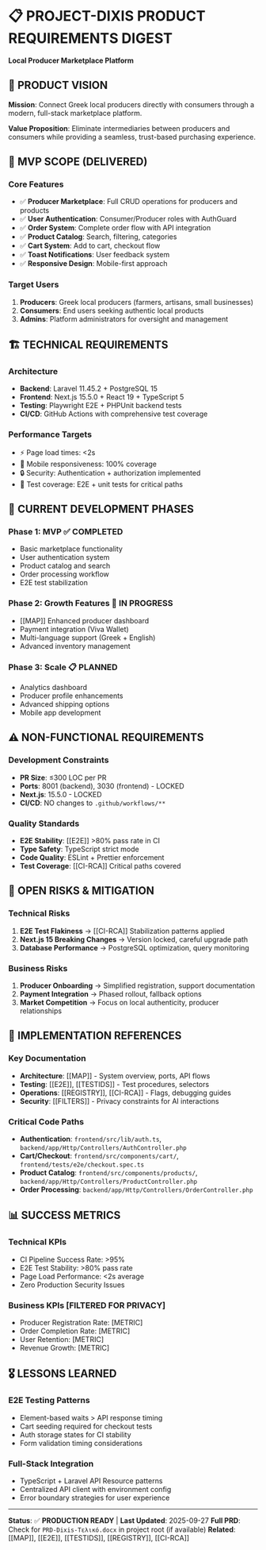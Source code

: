 # 📋 PROJECT-DIXIS PRODUCT REQUIREMENTS DIGEST

**Local Producer Marketplace Platform**

## 🎯 PRODUCT VISION

**Mission**: Connect Greek local producers directly with consumers through a modern, full-stack marketplace platform.

**Value Proposition**: Eliminate intermediaries between producers and consumers while providing a seamless, trust-based purchasing experience.

## 🚀 MVP SCOPE (DELIVERED)

### **Core Features**
- ✅ **Producer Marketplace**: Full CRUD operations for producers and products
- ✅ **User Authentication**: Consumer/Producer roles with AuthGuard
- ✅ **Order System**: Complete order flow with API integration
- ✅ **Product Catalog**: Search, filtering, categories
- ✅ **Cart System**: Add to cart, checkout flow
- ✅ **Toast Notifications**: User feedback system
- ✅ **Responsive Design**: Mobile-first approach

### **Target Users**
1. **Producers**: Greek local producers (farmers, artisans, small businesses)
2. **Consumers**: End users seeking authentic local products
3. **Admins**: Platform administrators for oversight and management

## 🏗️ TECHNICAL REQUIREMENTS

### **Architecture**
- **Backend**: Laravel 11.45.2 + PostgreSQL 15
- **Frontend**: Next.js 15.5.0 + React 19 + TypeScript 5
- **Testing**: Playwright E2E + PHPUnit backend tests
- **CI/CD**: GitHub Actions with comprehensive test coverage

### **Performance Targets**
- ⚡ Page load times: <2s
- 📱 Mobile responsiveness: 100% coverage
- 🔒 Security: Authentication + authorization implemented
- 🧪 Test coverage: E2E + unit tests for critical paths

## 🔄 CURRENT DEVELOPMENT PHASES

### **Phase 1: MVP** ✅ **COMPLETED**
- Basic marketplace functionality
- User authentication system
- Product catalog and search
- Order processing workflow
- E2E test stabilization

### **Phase 2: Growth Features** 🚧 **IN PROGRESS**
- [[MAP]] Enhanced producer dashboard
- Payment integration (Viva Wallet)
- Multi-language support (Greek + English)
- Advanced inventory management

### **Phase 3: Scale** 📋 **PLANNED**
- Analytics dashboard
- Producer profile enhancements
- Advanced shipping options
- Mobile app development

## ⚠️ NON-FUNCTIONAL REQUIREMENTS

### **Development Constraints**
- **PR Size**: ≤300 LOC per PR
- **Ports**: 8001 (backend), 3030 (frontend) - LOCKED
- **Next.js**: 15.5.0 - LOCKED
- **CI/CD**: NO changes to `.github/workflows/**`

### **Quality Standards**
- **E2E Stability**: [[E2E]] >80% pass rate in CI
- **Type Safety**: TypeScript strict mode
- **Code Quality**: ESLint + Prettier enforcement
- **Test Coverage**: [[CI-RCA]] Critical paths covered

## 🚨 OPEN RISKS & MITIGATION

### **Technical Risks**
1. **E2E Test Flakiness** → [[CI-RCA]] Stabilization patterns applied
2. **Next.js 15 Breaking Changes** → Version locked, careful upgrade path
3. **Database Performance** → PostgreSQL optimization, query monitoring

### **Business Risks**
1. **Producer Onboarding** → Simplified registration, support documentation
2. **Payment Integration** → Phased rollout, fallback options
3. **Market Competition** → Focus on local authenticity, producer relationships

## 🔗 IMPLEMENTATION REFERENCES

### **Key Documentation**
- **Architecture**: [[MAP]] - System overview, ports, API flows
- **Testing**: [[E2E]], [[TESTIDS]] - Test procedures, selectors
- **Operations**: [[REGISTRY]], [[CI-RCA]] - Flags, debugging guides
- **Security**: [[FILTERS]] - Privacy constraints for AI interactions

### **Critical Code Paths**
- **Authentication**: `frontend/src/lib/auth.ts`, `backend/app/Http/Controllers/AuthController.php`
- **Cart/Checkout**: `frontend/src/components/cart/`, `frontend/tests/e2e/checkout.spec.ts`
- **Product Catalog**: `frontend/src/components/products/`, `backend/app/Http/Controllers/ProductController.php`
- **Order Processing**: `backend/app/Http/Controllers/OrderController.php`

## 📊 SUCCESS METRICS

### **Technical KPIs**
- CI Pipeline Success Rate: >95%
- E2E Test Stability: >80% pass rate
- Page Load Performance: <2s average
- Zero Production Security Issues

### **Business KPIs** [FILTERED FOR PRIVACY]
- Producer Registration Rate: [METRIC]
- Order Completion Rate: [METRIC]
- User Retention: [METRIC]
- Revenue Growth: [METRIC]

## 🎖️ LESSONS LEARNED

### **E2E Testing Patterns**
- Element-based waits > API response timing
- Cart seeding required for checkout tests
- Auth storage states for CI stability
- Form validation timing considerations

### **Full-Stack Integration**
- TypeScript + Laravel API Resource patterns
- Centralized API client with environment config
- Error boundary strategies for user experience

---

**Status**: ✅ **PRODUCTION READY** | **Last Updated**: 2025-09-27
**Full PRD**: Check for `PRD-Dixis-Τελικό.docx` in project root (if available)
**Related**: [[MAP]], [[E2E]], [[TESTIDS]], [[REGISTRY]], [[CI-RCA]]